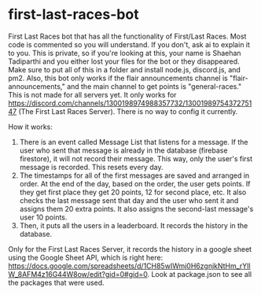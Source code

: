 # first-last-races-bot
First Last Races bot that has all the functionality of First/Last Races. Most code is commented so you will understand. If you don't, ask ai to explain it to you. This is private, so if you're looking at this, your name is Shaehan Tadiparthi and you either lost your files for the bot or they disappeared. Make sure to put all of this in a folder and install node.js, discord.js, and pm2. Also, this bot only works if the flair announcements channel is "flair-announcements," and the main channel to get points is "general-races." This is not made for all servers yet. It only works for https://discord.com/channels/1300198974988357732/1300198975437275147 (The First Last Races Server). There is no way to config it currently.

How it works:
1. There is an event called Message List that listens for a message. If the user who sent that message is already in the database (firebase firestore), it will not record their message. This way, only the user's first message is recorded. This resets every day.
2. The timestamps for all of the first messages are saved and arranged in order. At the end of the day, based on the order, the user gets points. If they get first place they get 20 points, 12 for second place, etc. It also checks the last message sent that day and the user who sent it and assigns them 20 extra points. It also assigns the second-last message's user 10 points.
3. Then, it puts all the users in a leaderboard. It records the history in the database.

Only for the First Last Races Server, it records the history in a google sheet using the Google Sheet API, which is right here: https://docs.google.com/spreadsheets/d/1CH85wIWmj0H6zgnjkNtHm_rYIlW_8AFM4z16G44W8ow/edit?gid=0#gid=0.
Look at package.json to see all the packages that were used.
